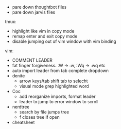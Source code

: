 - pare down thoughtbot files
- pare down jarvis files

tmux:
  - highlight like vim in copy mode
  - remap enter and exit copy mode
  - disable jumping out of vim window with vim binding

vim:
  - COMMENT LEADER
  - fat finger forgiveness. :W -> :w, :Wq -> :wq etc
  - auto import leader from tab complete dropdown
  - denite
    - arrow keys/tab shift tab to selecht
    - visual mode grep highlighted word
  - Coc
    - add reorganize imports, format leader
    - leader to jump to error window to scroll
  - nerdtree
    - search by file jumps tree
    - <leader>f closes tree if open
  - cheatsheet


